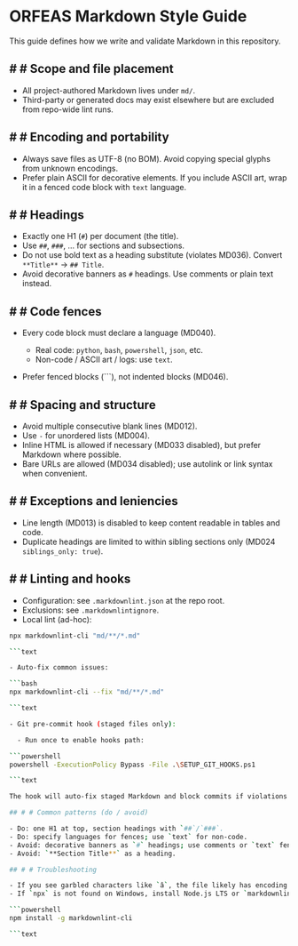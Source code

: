 # ORFEAS Markdown Style Guide

This guide defines how we write and validate Markdown in this repository.

## # # Scope and file placement

- All project-authored Markdown lives under `md/`.
- Third-party or generated docs may exist elsewhere but are excluded from repo-wide lint runs.

## # # Encoding and portability

- Always save files as UTF-8 (no BOM). Avoid copying special glyphs from unknown encodings.
- Prefer plain ASCII for decorative elements. If you include ASCII art, wrap it in a fenced code block with `text` language.

## # # Headings

- Exactly one H1 (`#`) per document (the title).
- Use `##`, `###`, … for sections and subsections.
- Do not use bold text as a heading substitute (violates MD036). Convert `**Title**` → `## Title`.
- Avoid decorative banners as `#` headings. Use comments or plain text instead.

## # # Code fences

- Every code block must declare a language (MD040).

  - Real code: `python`, `bash`, `powershell`, `json`, etc.
  - Non-code / ASCII art / logs: use `text`.

- Prefer fenced blocks (```), not indented blocks (MD046).

## # # Spacing and structure

- Avoid multiple consecutive blank lines (MD012).
- Use `-` for unordered lists (MD004).
- Inline HTML is allowed if necessary (MD033 disabled), but prefer Markdown where possible.
- Bare URLs are allowed (MD034 disabled); use autolink or link syntax when convenient.

## # # Exceptions and leniencies

- Line length (MD013) is disabled to keep content readable in tables and code.
- Duplicate headings are limited to within sibling sections only (MD024 `siblings_only: true`).

## # # Linting and hooks

- Configuration: see `.markdownlint.json` at the repo root.
- Exclusions: see `.markdownlintignore`.
- Local lint (ad-hoc):

```bash
npx markdownlint-cli "md/**/*.md"

```text

- Auto-fix common issues:

```bash
npx markdownlint-cli --fix "md/**/*.md"

```text

- Git pre-commit hook (staged files only):

  - Run once to enable hooks path:

```powershell
powershell -ExecutionPolicy Bypass -File .\SETUP_GIT_HOOKS.ps1

```text

The hook will auto-fix staged Markdown and block commits if violations remain.

## # # Common patterns (do / avoid)

- Do: one H1 at top, section headings with `##`/`###`.
- Do: specify languages for fences; use `text` for non-code.
- Avoid: decorative banners as `#` headings; use comments or `text` fences.
- Avoid: `**Section Title**` as a heading.

## # # Troubleshooting

- If you see garbled characters like `â`, the file likely has encoding issues. Re-save as UTF-8 and replace special glyphs.
- If `npx` is not found on Windows, install Node.js LTS or `markdownlint-cli` globally:

```powershell
npm install -g markdownlint-cli

```text
